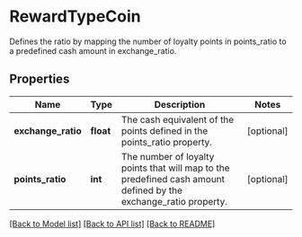 # RewardTypeCoin

Defines the ratio by mapping the number of loyalty points in points_ratio to a predefined cash amount in exchange_ratio.

## Properties
Name | Type | Description | Notes
------------ | ------------- | ------------- | -------------
**exchange_ratio** | **float** | The cash equivalent of the points defined in the points_ratio property. | [optional] 
**points_ratio** | **int** | The number of loyalty points that will map to the predefined cash amount defined by the exchange_ratio property. | [optional] 

[[Back to Model list]](../README.md#documentation-for-models) [[Back to API list]](../README.md#documentation-for-api-endpoints) [[Back to README]](../README.md)


